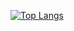 [![Top Langs](https://github-readme-stats.vercel.app/api/top-langs/?username=ousmane-diallo-sio&theme=graywhite)](https://github.com/ousmane-diallo-sio)
